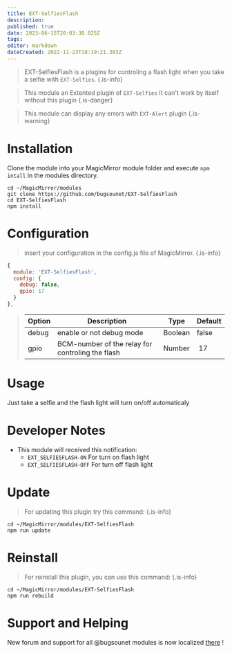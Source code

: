 ```yaml
---
title: EXT-SelfiesFlash
description: 
published: true
date: 2023-06-15T20:03:30.025Z
tags: 
editor: markdown
dateCreated: 2022-11-23T18:19:21.303Z
---
```


> EXT-SelfiesFlash is a plugins for controling a flash light when you take a selfie with `EXT-Selfies`.
{.is-info}


> This module an Extented plugin of `EXT-Selfies`
> It can't work by itself without this plugin
{.is-danger}

> This module can display any errors with `EXT-Alert` plugin
{.is-warning}


# Installation
Clone the module into your MagicMirror module folder and execute `npm intall` in the modules directory.
```
cd ~/MagicMirror/modules
git clone https://github.com/bugsounet/EXT-SelfiesFlash
cd EXT-SelfiesFlash
npm install
```

# Configuration
> insert your configuration in the config.js file of MagicMirror.
{.is-info}

```js
{
  module: 'EXT-SelfiesFlash',
  config: {
    debug: false,
    gpio: 17
  }
},
```

> | Option  | Description | Type | Default |
> | ------- | --- | --- | --- |
> | debug | enable or not debug mode | Boolean | false |
> | gpio | BCM-number of the relay for controling the flash | Number | 17 |

# Usage
Just take a selfie and the flash light will turn on/off automaticaly

# Developer Notes

- This module will received this notification:
  * `EXT_SELFIESFLASH-ON` For turn on flash light
  * `EXT_SELFIESFLASH-OFF` For turn off flash light

# Update
> For updating this plugin try this command:
{.is-info}

```
cd ~/MagicMirror/modules/EXT-SelfiesFlash
npm run update
```

# Reinstall
> For reinstall this plugin, you can use this command:
{.is-info}

```
cd ~/MagicMirror/modules/EXT-SelfiesFlash
npm run rebuild
```

# Support and Helping
New forum and support for all @bugsounet modules is now localized [there](https://forum.bugsounet.fr) !